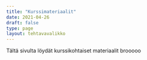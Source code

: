```yaml
---
title: "Kurssimateriaalit"
date: 2021-04-26
draft: false
type: page
layout: tehtavavalikko
---
```


Tältä sivulta löydät kurssikohtaiset materiaalit brooooo